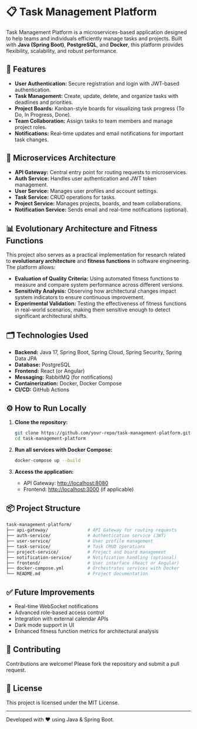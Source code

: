 # 📋 Task Management Platform

Task Management Platform is a microservices-based application designed to help teams and individuals efficiently manage tasks and projects. Built with **Java (Spring Boot)**, **PostgreSQL**, and **Docker**, this platform provides flexibility, scalability, and robust performance.

## 🚀 Features

- **User Authentication:** Secure registration and login with JWT-based authentication.
- **Task Management:** Create, update, delete, and organize tasks with deadlines and priorities.
- **Project Boards:** Kanban-style boards for visualizing task progress (To Do, In Progress, Done).
- **Team Collaboration:** Assign tasks to team members and manage project roles.
- **Notifications:** Real-time updates and email notifications for important task changes.

## 🧩 Microservices Architecture

- **API Gateway:** Central entry point for routing requests to microservices.
- **Auth Service:** Handles user authentication and JWT token management.
- **User Service:** Manages user profiles and account settings.
- **Task Service:** CRUD operations for tasks.
- **Project Service:** Manages projects, boards, and team collaborations.
- **Notification Service:** Sends email and real-time notifications (optional).

## 📊 Evolutionary Architecture and Fitness Functions

This project also serves as a practical implementation for research related to **evolutionary architecture** and **fitness functions** in software engineering. The platform allows:

- **Evaluation of Quality Criteria:** Using automated fitness functions to measure and compare system performance across different versions.
- **Sensitivity Analysis:** Observing how architectural changes impact system indicators to ensure continuous improvement.
- **Experimental Validation:** Testing the effectiveness of fitness functions in real-world scenarios, making them sensitive enough to detect significant architectural shifts.

## 🗂️ Technologies Used

- **Backend:** Java 17, Spring Boot, Spring Cloud, Spring Security, Spring Data JPA
- **Database:** PostgreSQL
- **Frontend:** React (or Angular)
- **Messaging:** RabbitMQ (for notifications)
- **Containerization:** Docker, Docker Compose
- **CI/CD:** GitHub Actions

## ⚙️ How to Run Locally

1. **Clone the repository:**
   ```bash
   git clone https://github.com/your-repo/task-management-platform.git
   cd task-management-platform
   ```

2. **Run all services with Docker Compose:**
   ```bash
   docker-compose up --build
   ```

3. **Access the application:**
    - API Gateway: [http://localhost:8080](http://localhost:8080)
    - Frontend: [http://localhost:3000](http://localhost:3000) (if applicable)

## 📦 Project Structure

```bash
task-management-platform/
├── api-gateway/               # API Gateway for routing requests
├── auth-service/              # Authentication service (JWT)
├── user-service/              # User profile management
├── task-service/              # Task CRUD operations
├── project-service/           # Project and board management
├── notification-service/      # Notification handling (optional)
├── frontend/                  # User interface (React or Angular)
├── docker-compose.yml         # Orchestrates services with Docker
└── README.md                  # Project documentation
```

## ✅ Future Improvements

- Real-time WebSocket notifications
- Advanced role-based access control
- Integration with external calendar APIs
- Dark mode support in UI
- Enhanced fitness function metrics for architectural analysis

## 🤝 Contributing

Contributions are welcome! Please fork the repository and submit a pull request.

## 📄 License

This project is licensed under the MIT License.

---

Developed with ❤️ using Java & Spring Boot.

